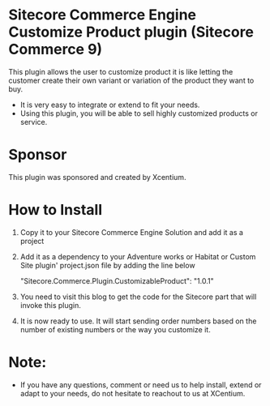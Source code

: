 ﻿
Sitecore Commerce Engine Customize Product plugin (Sitecore Commerce 9)
======================================

This plugin allows the user to customize product it is like letting the customer create their own variant or variation of the product they want to buy. 
- It is very easy to integrate or extend to fit your needs.
- Using this plugin, you will be able to sell highly customized products or service.


Sponsor
=======
This plugin was sponsored and created by Xcentium.

How to Install
==============

1. Copy it to your Sitecore Commerce Engine Solution and add it as a project 


2. Add it as a dependency to your Adventure works or Habitat or Custom Site plugin' project.json file by adding the line below
        
	"Sitecore.Commerce.Plugin.CustomizableProduct": "1.0.1"

3. You need to visit this blog to get the code for the Sitecore part that will invoke this plugin.

4. It is now ready to use. It will start sending order numbers based on the number of existing numbers or the way you customize it. 

Note:
=====

- If you have any questions, comment or need us to help install, extend or adapt to your needs, do not hesitate to reachout to us at XCentium.




